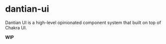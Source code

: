 # dantian-ui

Dantian UI is a high-level opinionated component system that built on top of Chakra UI.

**WIP**
